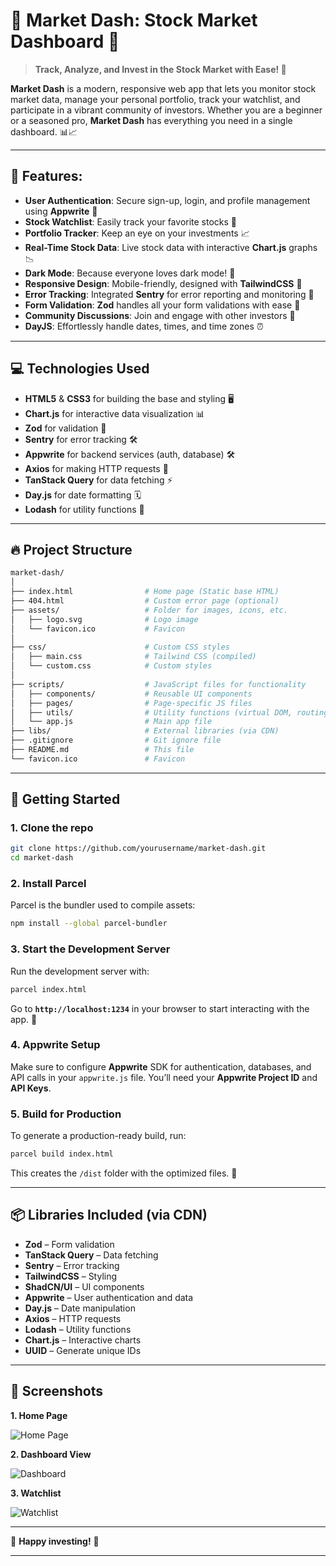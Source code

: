 # 🌟 Market Dash: Stock Market Dashboard 🌟

> **Track, Analyze, and Invest in the Stock Market with Ease! 🚀**

**Market Dash** is a modern, responsive web app that lets you monitor stock market data, manage your personal portfolio, track your watchlist, and participate in a vibrant community of investors. Whether you are a beginner or a seasoned pro, **Market Dash** has everything you need in a single dashboard. 📊📈

---

## 🚀 Features:

- **User Authentication**: Secure sign-up, login, and profile management using **Appwrite** 🔐
- **Stock Watchlist**: Easily track your favorite stocks 🏦
- **Portfolio Tracker**: Keep an eye on your investments 📈
- **Real-Time Stock Data**: Live stock data with interactive **Chart.js** graphs 📉
- **Dark Mode**: Because everyone loves dark mode! 🌙
- **Responsive Design**: Mobile-friendly, designed with **TailwindCSS** 📱
- **Error Tracking**: Integrated **Sentry** for error reporting and monitoring 🚨
- **Form Validation**: **Zod** handles all your form validations with ease 📝
- **Community Discussions**: Join and engage with other investors 💬
- **DayJS**: Effortlessly handle dates, times, and time zones ⏰

---

## 💻 Technologies Used

- **HTML5** & **CSS3** for building the base and styling 🖥️
- **Chart.js** for interactive data visualization 📊
- **Zod** for validation 🔏
- **Sentry** for error tracking 🛠️
- **Appwrite** for backend services (auth, database) 🛠️
- **Axios** for making HTTP requests 🚚
- **TanStack Query** for data fetching ⚡
- **Day.js** for date formatting 🗓️
- **Lodash** for utility functions 🧰

---

## 🔥 Project Structure

```bash
market-dash/
│
├── index.html                # Home page (Static base HTML)
├── 404.html                  # Custom error page (optional)
├── assets/                   # Folder for images, icons, etc.
│   ├── logo.svg              # Logo image
│   └── favicon.ico           # Favicon
│
├── css/                      # Custom CSS styles
│   ├── main.css              # Tailwind CSS (compiled)
│   └── custom.css            # Custom styles
│
├── scripts/                  # JavaScript files for functionality
│   ├── components/           # Reusable UI components
│   ├── pages/                # Page-specific JS files
│   ├── utils/                # Utility functions (virtual DOM, routing)
│   └── app.js                # Main app file
├── libs/                     # External libraries (via CDN)
├── .gitignore                # Git ignore file
├── README.md                 # This file
└── favicon.ico               # Favicon
```

---

## 🚀 Getting Started

### 1. **Clone the repo**

```bash
git clone https://github.com/yourusername/market-dash.git
cd market-dash
```

### 2. **Install Parcel**

Parcel is the bundler used to compile assets:

```bash
npm install --global parcel-bundler
```

### 3. **Start the Development Server**

Run the development server with:

```bash
parcel index.html
```

Go to **`http://localhost:1234`** in your browser to start interacting with the app. 🎉

### 4. **Appwrite Setup**

Make sure to configure **Appwrite** SDK for authentication, databases, and API calls in your `appwrite.js` file. You’ll need your **Appwrite Project ID** and **API Keys**.

### 5. **Build for Production**

To generate a production-ready build, run:

```bash
parcel build index.html
```

This creates the `/dist` folder with the optimized files. 🚀

---

## 📦 Libraries Included (via CDN)

- **Zod** – Form validation
- **TanStack Query** – Data fetching
- **Sentry** – Error tracking
- **TailwindCSS** – Styling
- **ShadCN/UI** – UI components
- **Appwrite** – User authentication and data
- **Day.js** – Date manipulation
- **Axios** – HTTP requests
- **Lodash** – Utility functions
- **Chart.js** – Interactive charts
- **UUID** – Generate unique IDs

---

## 🌟 Screenshots

**1. Home Page**

![Home Page](https://via.placeholder.com/600x300?text=Home+Page+Screenshot)

**2. Dashboard View**

![Dashboard](https://via.placeholder.com/600x300?text=Dashboard+Screenshot)

**3. Watchlist**

![Watchlist](https://via.placeholder.com/600x300?text=Watchlist+Screenshot)

---

<!-- ## 📝 License

This project is licensed under the **MIT License** - see the [LICENSE](LICENSE) file for details.

--- -->

<!-- ## 📞 Contact

If you have any questions or need help, feel free to reach out! ✉️

- Email: [youremail@example.com](mailto:youremail@example.com)
- Twitter: [@yourusername](https://twitter.com/yourusername)

--- -->

🚀 **Happy investing!** 🚀

---
